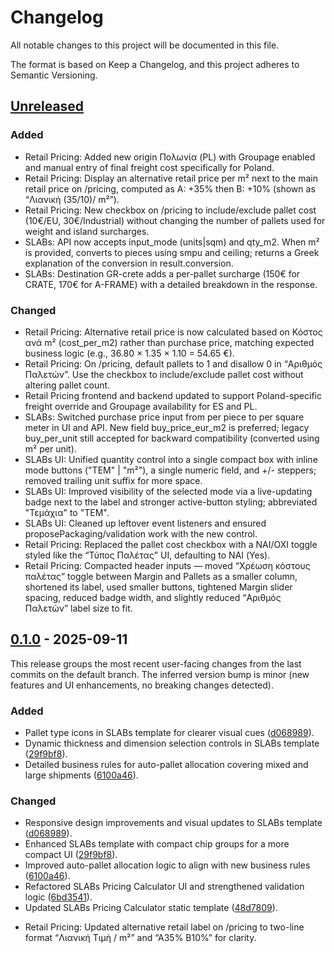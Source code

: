 # Changelog

All notable changes to this project will be documented in this file.

The format is based on Keep a Changelog, and this project adheres to Semantic Versioning.

## [Unreleased]

### Added
- Retail Pricing: Added new origin Πολωνία (PL) with Groupage enabled and manual entry of final freight cost specifically for Poland.
- Retail Pricing: Display an alternative retail price per m² next to the main retail price on /pricing, computed as A: +35% then B: +10% (shown as “Λιανική (35/10)/ m²”).
- Retail Pricing: New checkbox on /pricing to include/exclude pallet cost (10€/EU, 30€/Industrial) without changing the number of pallets used for weight and island surcharges.
- SLABs: API now accepts input_mode (units|sqm) and qty_m2. When m² is provided, converts to pieces using smpu and ceiling; returns a Greek explanation of the conversion in result.conversion.
- SLABs: Destination GR-crete adds a per-pallet surcharge (150€ for CRATE, 170€ for A-FRAME) with a detailed breakdown in the response.

### Changed
- Retail Pricing: Alternative retail price is now calculated based on Κόστος ανά m² (cost_per_m2) rather than purchase price, matching expected business logic (e.g., 36.80 × 1.35 × 1.10 = 54.65 €).
- Retail Pricing: On /pricing, default pallets to 1 and disallow 0 in “Αριθμός Παλετών”. Use the checkbox to include/exclude pallet cost without altering pallet count.
- Retail Pricing frontend and backend updated to support Poland-specific freight override and Groupage availability for ES and PL.
- SLABs: Switched purchase price input from per piece to per square meter in UI and API. New field buy_price_eur_m2 is preferred; legacy buy_per_unit still accepted for backward compatibility (converted using m² per unit).
- SLABs UI: Unified quantity control into a single compact box with inline mode buttons ("ΤΕΜ" | "m²"), a single numeric field, and +/- steppers; removed trailing unit suffix for more space.
- SLABs UI: Improved visibility of the selected mode via a live-updating badge next to the label and stronger active-button styling; abbreviated "Τεμάχια" to "ΤΕΜ".
- SLABs UI: Cleaned up leftover event listeners and ensured proposePackaging/validation work with the new control.
- Retail Pricing: Replaced the pallet cost checkbox with a ΝΑΙ/ΟΧΙ toggle styled like the “Τύπος Παλέτας” UI, defaulting to ΝΑΙ (Yes).
- Retail Pricing: Compacted header inputs — moved “Χρέωση κόστους παλέτας” toggle between Margin and Pallets as a smaller column, shortened its label, used smaller buttons, tightened Margin slider spacing, reduced badge width, and slightly reduced “Αριθμός Παλετών” label size to fit.

## [0.1.0] - 2025-09-11

This release groups the most recent user-facing changes from the last commits on the default branch. The inferred version bump is minor (new features and UI enhancements, no breaking changes detected).

### Added
- Pallet type icons in SLABs template for clearer visual cues ([d068989](https://github.com/johnkommas/Corgres/commit/d068989)).
- Dynamic thickness and dimension selection controls in SLABs template ([29f9bf8](https://github.com/johnkommas/Corgres/commit/29f9bf8)).
- Detailed business rules for auto-pallet allocation covering mixed and large shipments ([6100a46](https://github.com/johnkommas/Corgres/commit/6100a46)).

### Changed
- Responsive design improvements and visual updates to SLABs template ([d068989](https://github.com/johnkommas/Corgres/commit/d068989)).
- Enhanced SLABs template with compact chip groups for a more compact UI ([29f9bf8](https://github.com/johnkommas/Corgres/commit/29f9bf8)).
- Improved auto-pallet allocation logic to align with new business rules ([6100a46](https://github.com/johnkommas/Corgres/commit/6100a46)).
- Refactored SLABs Pricing Calculator UI and strengthened validation logic ([6bd3541](https://github.com/johnkommas/Corgres/commit/6bd3541)).
- Updated SLABs Pricing Calculator static template ([48d7809](https://github.com/johnkommas/Corgres/commit/48d7809)).

[Unreleased]: https://github.com/johnkommas/Corgres/compare/0.1.0...HEAD
[0.1.0]: https://github.com/johnkommas/Corgres/releases/tag/0.1.0

- Retail Pricing: Updated alternative retail label on /pricing to two-line format “Λιανική Τιμή / m²” and “A35% B10%” for clarity.
